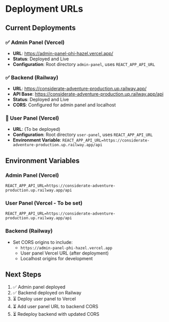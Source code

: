 # Deployment URLs

## Current Deployments

### ✅ Admin Panel (Vercel)
- **URL**: https://admin-panel-phi-hazel.vercel.app/
- **Status**: Deployed and Live
- **Configuration**: Root directory `admin-panel`, uses `REACT_APP_API_URL`

### ✅ Backend (Railway)
- **URL**: https://considerate-adventure-production.up.railway.app/
- **API Base**: https://considerate-adventure-production.up.railway.app/api
- **Status**: Deployed and Live
- **CORS**: Configured for admin panel and localhost

### 🚀 User Panel (Vercel)
- **URL**: (To be deployed)
- **Configuration**: Root directory `user-panel`, uses `REACT_APP_API_URL`
- **Environment Variable**: `REACT_APP_API_URL=https://considerate-adventure-production.up.railway.app/api`

## Environment Variables

### Admin Panel (Vercel)
```
REACT_APP_API_URL=https://considerate-adventure-production.up.railway.app/api
```

### User Panel (Vercel - To be set)
```
REACT_APP_API_URL=https://considerate-adventure-production.up.railway.app/api
```

### Backend (Railway)
- Set CORS origins to include:
  - `https://admin-panel-phi-hazel.vercel.app`
  - User panel Vercel URL (after deployment)
  - Localhost origins for development

## Next Steps

1. ✅ Admin panel deployed
2. ✅ Backend deployed on Railway
3. ⏳ Deploy user panel to Vercel
4. ⏳ Add user panel URL to backend CORS
5. ⏳ Redeploy backend with updated CORS

